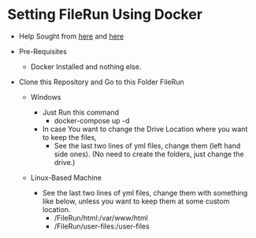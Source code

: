 # Setting FileRun Using Docker

* Help Sought from [here](https://hub.docker.com/r/afian/filerun/) and [here](http://docs.filerun.com/docker)

* Pre-Requisites
    * Docker Installed and nothing else.

* Clone this Repository and Go to this Folder FileRun
    * Windows
        * Just Run this command
            * docker-compose up -d
        * In case You want to change the Drive Location where you want to keep the files,
            * See the last two lines of yml files, change them (left hand side ones). (No need to create the folders, just change the drive.)
    
    * Linux-Based Machine
        * See the last two lines of yml files, change them with something like below, unless you want to keep them at some custom location.
            * /FileRun/html:/var/www/html
            * /FileRun/user-files:/user-files